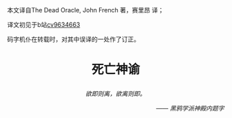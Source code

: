 本文译自The Dead Oracle, John French 著，赛里昂 译；

译文初见于b站[cv9634663](https://www.bilibili.com/read/cv9634663/)

码字机仆在转载时，对其中误译的一处作了订正。

# <p align=center>死亡神谕</p>

<p align=center><i> 欲即则离，欲离则即。</i></p>

<p style="text-align: right"><i> —— 黑鸦学派神殿内题字</i> </p> 
